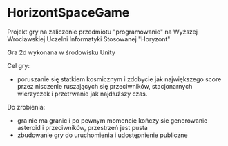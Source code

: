 # HorizontSpaceGame
Projekt gry na zaliczenie przedmiotu "programowanie" na Wyższej Wrocławskiej Uczelni Informatyki Stosowanej "Horyzont"

Gra 2d wykonana w środowisku Unity


Cel gry:
- poruszanie się statkiem kosmicznym i zdobycie jak największego score przez nisczenie ruszających się przeciwników, stacjonarnych wierzyczek i przetrwanie jak najdłuższy czas.


Do zrobienia:
- gra nie ma granic i po pewnym momencie kończy sie generowanie asteroid i przeciwników, przestrzeń jest pusta
- zbudowanie gry do uruchomienia i udostępnienie publiczne
